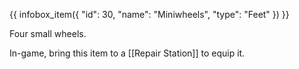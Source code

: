 {{ infobox_item({
	"id": 30,
	"name": "Miniwheels",
	"type": "Feet"
}) }}

Four small wheels.

In-game, bring this item to a [[Repair Station]] to equip it.
